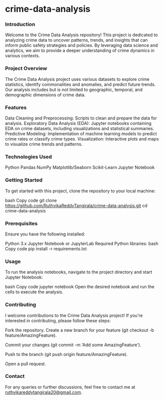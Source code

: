 # crime-data-analysis

### Introduction
Welcome to the Crime Data Analysis repository! This project is dedicated to analyzing crime data to uncover patterns, trends, and insights that can inform public safety strategies and policies. By leveraging data science and analytics, we aim to provide a deeper understanding of crime dynamics in various contexts.

### Project Overview
The Crime Data Analysis project uses various datasets to explore crime statistics, identify commonalities and anomalies, and predict future trends. Our analysis includes but is not limited to geographic, temporal, and demographic dimensions of crime data.

### Features
Data Cleaning and Preprocessing: Scripts to clean and prepare the data for analysis.
Exploratory Data Analysis (EDA): Jupyter notebooks containing EDA on crime datasets, including visualizations and statistical summaries.
Predictive Modeling: Implementation of machine learning models to predict crime rates or classify crime types.
Visualization: Interactive plots and maps to visualize crime trends and patterns.

### Technologies Used
Python
Pandas
NumPy
Matplotlib/Seaborn
Scikit-Learn
Jupyter Notebook

### Getting Started
To get started with this project, clone the repository to your local machine:

bash
Copy code
git clone https://github.com/RuthvikaReddyTangirala/crime-data-analysis.git
cd crime-data-analysis
### Prerequisites
Ensure you have the following installed:

Python 3.x
Jupyter Notebook or JupyterLab
Required Python libraries:
bash
Copy code
pip install -r requirements.txt

### Usage
To run the analysis notebooks, navigate to the project directory and start Jupyter Notebook:

bash
Copy code
jupyter notebook
Open the desired notebook and run the cells to execute the analysis.

### Contributing
I welcome contributions to the Crime Data Analysis project! If you're interested in contributing, please follow these steps:

Fork the repository.
Create a new branch for your feature (git checkout -b feature/AmazingFeature).

Commit your changes (git commit -m 'Add some AmazingFeature').

Push to the branch (git push origin feature/AmazingFeature).

Open a pull request.

### Contact
For any queries or further discussions, feel free to contact me at ruthvikareddytangirala20@gmail.com.

